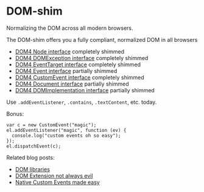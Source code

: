 # DOM-shim

Normalizing the DOM across all modern browsers.

The DOM-shim offers you a fully compliant, normalized DOM in all browsers

 - [DOM4 Node interface][1] completely shimmed
 - [DOM4 DOMException interface][2] completely shimmed
 - [DOM4 EventTarget interface][3] completely shimmed
 - [DOM4 Event interface][4] partially shimmed
 - [DOM4 CustomEvent interface][5] completely shimmed
 - [DOM4 Document interface][6] partially shimmed
 - [DOM4 DOMImplementation interface][7] partially shimmed

Use `.addEventListener`, `.contains`, `.textContent`, etc. today.

Bonus:

    var c = new CustomEvent("magic");
    el.addEventListener("magic", function (ev) {
      console.log("custom events oh so easy");
    });
    el.dispatchEvent(c);

Related blog posts:

 - [DOM libraries][30]
 - [DOM Extension not always evil][31]
 - [Native Custom Events made easy][32]

  [1]: http://www.w3.org/TR/2011/WD-dom-20110915/#interface-node
  [2]: http://www.w3.org/TR/2011/WD-dom-20110915/#exception-domexception
  [3]: http://www.w3.org/TR/2011/WD-dom-20110915/#eventtarget
  [4]: http://www.w3.org/TR/domcore/#interface-event
  [5]: http://www.w3.org/TR/domcore/#interface-customevent
  [6]: http://www.w3.org/TR/domcore/#interface-document
  [7]: http://www.w3.org/TR/domcore/#interface-domimplementation

  [30]: http://raynos.org/blog/10/DOM-Libraries
  [31]: http://raynos.org/blog/8/DOM-Extension-is-not-always-evil
  [32]: http://raynos.org/blog/11/Native-Custom-events-made-easy